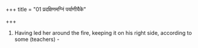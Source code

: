 +++
title = "01 प्रदक्षिणमग्निं पर्याणीयैके"

+++
1. Having led her around the fire, keeping it on his right side, according to some (teachers) - 
